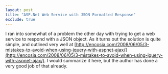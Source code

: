 ```yaml
---
layout: post
title: "ASP.Net Web Service with JSON Formatted Response"
exclude: true
---
```


I ran into somewhat of a problem the other day with trying to get a web service to respond with a JSON object. As it turns out the solution is quite simple, and outlined very well at [http://encosia.com/2008/06/05/3-mistakes-to-avoid-when-using-jquery-with-aspnet-ajax/](http://encosia.com/2008/06/05/3-mistakes-to-avoid-when-using-jquery-with-aspnet-ajax/). I would summarize it here, but the author has done a very good job of that already.
